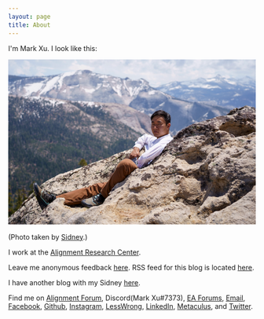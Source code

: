 ```yaml
---
layout: page
title: About
---
```


I'm Mark Xu. I look like this:

![](/assets/profile.png)

(Photo taken by [Sidney](https://sidney.com).)

I work at the [Alignment Research Center](https://alignmentresearchcenter.org/).

Leave me anonymous feedback [here](https://www.admonymous.co/mark). RSS feed for this blog is located [here](https://markxu.com/atom.xml).

I have another blog with my Sidney [here](https://markandsid.com).

Find me on [Alignment Forum](https://www.alignmentforum.org/users/mark-xu), Discord(Mark Xu#7373), [EA Forums](https://forum.effectivealtruism.org/users/mark-xu), [Email](mailto:m@rkxu.me), [Facebook](https://www.facebook.com/markxu0), [Github](https://github.com/markzxu), [Instagram](https://www.instagram.com/markzxu/), [LessWrong](https://www.lesswrong.com/users/mark-xu), [LinkedIn](https://www.linkedin.com/in/xu-mark/), [Metaculus](https://www.metaculus.com/accounts/profile/112002/), and [Twitter](https://twitter.com/markzxu).
